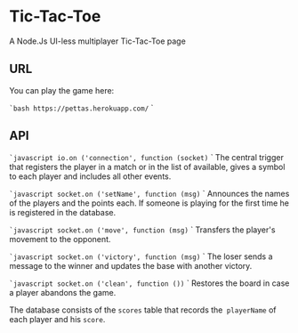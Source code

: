 # Tic-Tac-Toe
A Node.Js UI-less multiplayer Tic-Tac-Toe page

## URL

You can play the game here:

`` `bash
https://pettas.herokuapp.com/
`` `

## API

`` `javascript
io.on ('connection', function (socket)
`` `
The central trigger that registers the player in a match or in the list of available, gives a symbol to each player and includes all other events.

`` `javascript
socket.on ('setName', function (msg)
`` `
Announces the names of the players and the points each. If someone is playing for the first time he is registered in the database.

`` `javascript
socket.on ('move', function (msg)
`` `
Transfers the player's movement to the opponent.

`` `javascript
socket.on ('victory', function (msg)
`` `
The loser sends a message to the winner and updates the base with another victory.

`` `javascript
socket.on ('clean', function ())
`` `
Restores the board in case a player abandons the game.

The database consists of the `scores` table that records the` playerName` of each player and his `score`.
